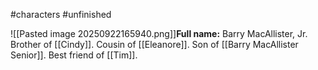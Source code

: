 #characters #unfinished 

![[Pasted image 20250922165940.png]]**Full name:** Barry MacAllister, Jr. 
Brother of [[Cindy]]. 
Cousin of [[Eleanore]].
Son of [[Barry MacAllister Senior]].
Best friend of [[Tim]]. 

